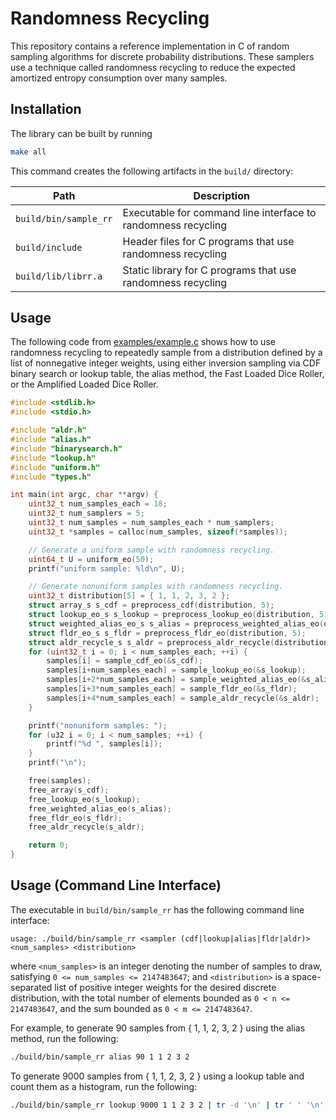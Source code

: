 # Randomness Recycling

This repository contains a reference implementation in C of
random sampling algorithms for discrete probability distributions.
These samplers use a technique called randomness recycling to
reduce the expected amortized entropy consumption over many samples.

## Installation

The library can be built by running

```sh
make all
```

This command creates the following artifacts in the `build/` directory:

| Path                  | Description                                                   |
| --------------------- | ------------------------------------------------------------- |
| `build/bin/sample_rr` | Executable for command line interface to randomness recycling |
| `build/include`       | Header files for C programs that use randomness recycling     |
| `build/lib/librr.a`   | Static library for C programs that use randomness recycling   |

## Usage

The following code from [examples/example.c](examples/example.c)
shows how to use randomness recycling to repeatedly sample from a distribution
defined by a list of nonnegative integer weights, using either
inversion sampling via CDF binary search or lookup table,
the alias method,
the Fast Loaded Dice Roller, or
the Amplified Loaded Dice Roller.

```c
#include <stdlib.h>
#include <stdio.h>

#include "aldr.h"
#include "alias.h"
#include "binarysearch.h"
#include "lookup.h"
#include "uniform.h"
#include "types.h"

int main(int argc, char **argv) {
    uint32_t num_samples_each = 18;
    uint32_t num_samplers = 5;
    uint32_t num_samples = num_samples_each * num_samplers;
    uint32_t *samples = calloc(num_samples, sizeof(*samples));

    // Generate a uniform sample with randomness recycling.
    uint64_t U = uniform_eo(50);
    printf("uniform sample: %ld\n", U);

    // Generate nonuniform samples with randomness recycling.
    uint32_t distribution[5] = { 1, 1, 2, 3, 2 };
    struct array_s s_cdf = preprocess_cdf(distribution, 5);
    struct lookup_eo_s s_lookup = preprocess_lookup_eo(distribution, 5);
    struct weighted_alias_eo_s s_alias = preprocess_weighted_alias_eo(distribution, 5);
    struct fldr_eo_s s_fldr = preprocess_fldr_eo(distribution, 5);
    struct aldr_recycle_s s_aldr = preprocess_aldr_recycle(distribution, 5);
    for (uint32_t i = 0; i < num_samples_each; ++i) {
        samples[i] = sample_cdf_eo(&s_cdf);
        samples[i+num_samples_each] = sample_lookup_eo(&s_lookup);
        samples[i+2*num_samples_each] = sample_weighted_alias_eo(&s_alias);
        samples[i+3*num_samples_each] = sample_fldr_eo(&s_fldr);
        samples[i+4*num_samples_each] = sample_aldr_recycle(&s_aldr);
    }

    printf("nonuniform samples: ");
    for (u32 i = 0; i < num_samples; ++i) {
        printf("%d ", samples[i]);
    }
    printf("\n");

    free(samples);
    free_array(s_cdf);
    free_lookup_eo(s_lookup);
    free_weighted_alias_eo(s_alias);
    free_fldr_eo(s_fldr);
    free_aldr_recycle(s_aldr);

    return 0;
}
```

## Usage (Command Line Interface)

The executable in `build/bin/sample_rr` has the following command line interface:

```
usage: ./build/bin/sample_rr <sampler (cdf|lookup|alias|fldr|aldr)> <num_samples> <distribution>
```

where `<num_samples>` is an integer denoting the number of samples to draw,
satisfying `0 <= num_samples <= 2147483647`;
and `<distribution>` is a space-separated list of positive integer weights
for the desired discrete distribution,
with the total number of elements bounded as `0 < n <= 2147483647`,
and the sum bounded as `0 < m <= 2147483647`.

For example, to generate 90 samples from { 1, 1, 2, 3, 2 } using the alias method,
run the following:

```sh
./build/bin/sample_rr alias 90 1 1 2 3 2
```

To generate 9000 samples from { 1, 1, 2, 3, 2 } using a lookup table
and count them as a histogram, run the following:

```sh
./build/bin/sample_rr lookup 9000 1 1 2 3 2 | tr -d '\n' | tr ' ' '\n' | sort | uniq -c
```
